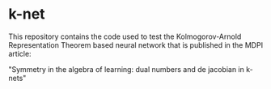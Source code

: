 # k-net

This repository contains the code used to test the Kolmogorov-Arnold Representation Theorem based neural network that is published in the MDPI article:

"Symmetry in the algebra of learning: dual numbers and de jacobian in k-nets"
